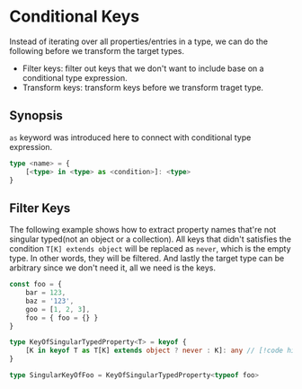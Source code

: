 # Conditional Keys

Instead of iterating over all properties/entries in a type, we can do the following before we transform the target types.

- Filter keys: filter out keys that we don't want to include base on a conditional type expression.
- Transform keys: transform keys before we transform traget type.

## Synopsis

`as` keyword was introduced here to connect with conditional type expression.

```ts
type <name> = {
    [<type> in <type> as <condition>]: <type>
}
```

## Filter Keys

The following example shows how to extract property names that're not singular typed(not an object or a collection).
All keys that didn't satisfies the condition `T[K] extends object` will be replaced as `never`, which is the empty type. In other words, they will be filtered.
And lastly the target type can be arbitrary since we don't need it, all we need is the keys.

```ts twoslash
const foo = {
    bar = 123,
    baz = '123',
    goo = [1, 2, 3],
    foo = { foo = {} }
}

type KeyOfSingularTypedProperty<T> = keyof {
    [K in keyof T as T[K] extends object ? never : K]: any // [!code highlight] 
}

type SingularKeyOfFoo = KeyOfSingularTypedProperty<typeof foo>
```

